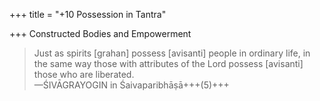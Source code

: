 +++
title = "+10 Possession in Tantra"

+++
Constructed Bodies and Empowerment

> Just as spirits [grahan] possess [avisanti] people in ordinary life, in the same way those with attributes of the Lord possess [avisanti] those who are liberated.  
—ŚIVĀGRAYOGIN in Śaivaparibhāṣā+++(5)+++
